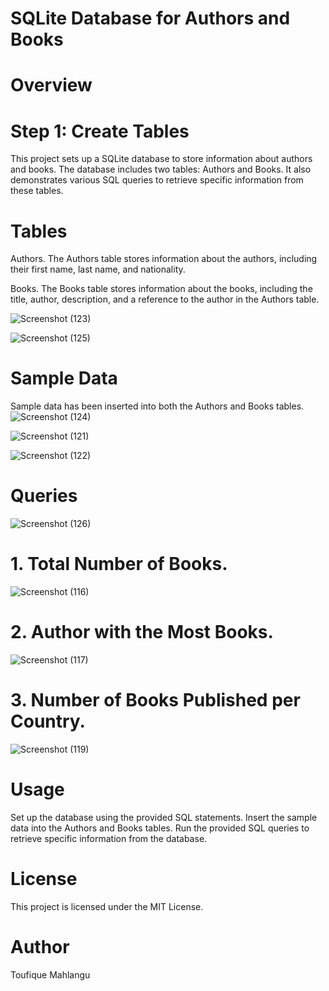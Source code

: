 # SQLite Database for Authors and Books

# Overview

# Step 1: Create Tables  

This project sets up a SQLite database to store information about authors and books. The database includes two tables: Authors and Books. It also demonstrates various SQL queries to retrieve specific information from these tables.

# Tables

Authors.
The Authors table stores information about the authors, including their first name, last name, and nationality.

Books.
The Books table stores information about the books, including the title, author, description, and a reference to the author in the Authors table.

![Screenshot (123)](https://github.com/user-attachments/assets/774f38bd-cf3e-4729-a57f-216fa2a7b726)

![Screenshot (125)](https://github.com/user-attachments/assets/25bd71d6-fd25-4242-8945-a70bddc8ddc3)

# Sample Data

Sample data has been inserted into both the Authors and Books tables.
![Screenshot (124)](https://github.com/user-attachments/assets/7dead22d-677e-45b9-9ee2-50102f4e3976)

![Screenshot (121)](https://github.com/user-attachments/assets/149fd4c1-9166-487f-935a-47c4b966d0f5)

![Screenshot (122)](https://github.com/user-attachments/assets/31f1f4ce-571a-412e-893b-d5c5b576a2fc)

# Queries

![Screenshot (126)](https://github.com/user-attachments/assets/0c3f2ff1-090b-4ef8-968e-7d149b32e6fb)


# 1. Total Number of Books.
![Screenshot (116)](https://github.com/user-attachments/assets/bb5e2854-d849-4c2f-94e4-7ad6bb37fea9)

# 2. Author with the Most Books.
![Screenshot (117)](https://github.com/user-attachments/assets/d082bc31-8b3d-48f2-b9ae-8c463d936775)

# 3. Number of Books Published per Country.
![Screenshot (119)](https://github.com/user-attachments/assets/71d7c8a6-d049-4e10-ba14-353e0a6850a1)

# Usage
Set up the database using the provided SQL statements.
Insert the sample data into the Authors and Books tables.
Run the provided SQL queries to retrieve specific information from the database.

# License
This project is licensed under the MIT License.

# Author
Toufique Mahlangu
